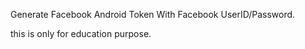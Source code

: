 Generate Facebook Android Token With Facebook UserID/Password.


this is only for education purpose.
